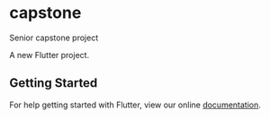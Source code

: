 # capstone
Senior capstone project

A new Flutter project.

## Getting Started

For help getting started with Flutter, view our online
[documentation](https://flutter.io/).
